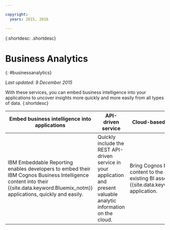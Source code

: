 ```yaml
---

copyright:
  years: 2015, 2016

---
```



{:shortdesc: .shortdesc} 

# Business Analytics
{: #businessanalytics}

*Last updated: 9 December 2015*

With these services, you can embed business intelligence into your applications to uncover insights more quickly and more easily from all types of data.
{:shortdesc}


Embed business intelligence into applications | API-driven service | Cloud-based Cognos BI content
--- | --- | ---
IBM Embeddable Reporting enables developers to embed their IBM Cognos Business Intelligence content into their {{site.data.keyword.Bluemix_notm}} applications, quickly and easily. | Quickly include the REST API-driven service in your application and present valuable analytic information on the cloud. | Bring Cognos Business Intelligence content to the cloud by surfacing existing BI assets into a {{site.data.keyword.Bluemix_notm}} application.